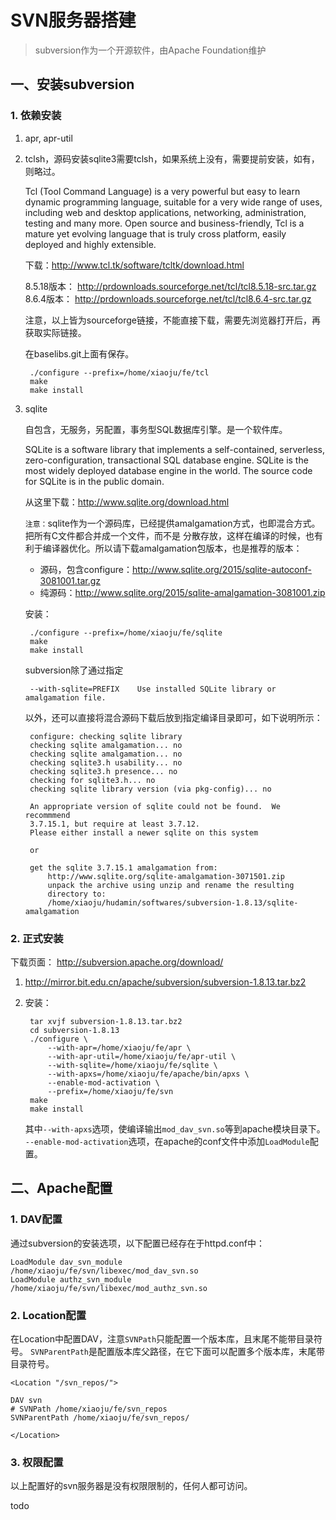 # SVN服务器搭建


> subversion作为一个开源软件，由Apache Foundation维护




## 一、安装subversion


### 1. 依赖安装

1. apr, apr-util

2. tclsh，源码安装sqlite3需要tclsh，如果系统上没有，需要提前安装，如有，则略过。

    Tcl (Tool Command Language) is a very powerful but easy to learn dynamic programming language, suitable for a very wide range of uses, including web and desktop applications, networking, administration, testing and many more. Open source and business-friendly, Tcl is a mature yet evolving language that is truly cross platform, easily deployed and highly extensible.

    下载：http://www.tcl.tk/software/tcltk/download.html

    8.5.18版本： http://prdownloads.sourceforge.net/tcl/tcl8.5.18-src.tar.gz
    8.6.4版本： http://prdownloads.sourceforge.net/tcl/tcl8.6.4-src.tar.gz

    注意，以上皆为sourceforge链接，不能直接下载，需要先浏览器打开后，再获取实际链接。

    在baselibs.git上面有保存。

        ./configure --prefix=/home/xiaoju/fe/tcl
        make
        make install


3. sqlite

    自包含，无服务，另配置，事务型SQL数据库引擎。是一个软件库。

    SQLite is a software library that implements a self-contained, serverless, zero-configuration, transactional SQL database engine. SQLite is the most widely deployed database engine in the world. The source code for SQLite is in the public domain.

    从这里下载：http://www.sqlite.org/download.html

    `注意：`sqlite作为一个源码库，已经提供amalgamation方式，也即混合方式。把所有C文件都合并成一个文件，而不是
    分散存放，这样在编译的时候，也有利于编译器优化。所以请下载amalgamation包版本，也是推荐的版本：

    * 源码，包含configure：http://www.sqlite.org/2015/sqlite-autoconf-3081001.tar.gz
    * 纯源码：http://www.sqlite.org/2015/sqlite-amalgamation-3081001.zip

    安装：

        ./configure --prefix=/home/xiaoju/fe/sqlite 
        make
        make install

    subversion除了通过指定

        --with-sqlite=PREFIX    Use installed SQLite library or amalgamation file.

    以外，还可以直接将混合源码下载后放到指定编译目录即可，如下说明所示：

        configure: checking sqlite library
        checking sqlite amalgamation... no
        checking sqlite amalgamation... no
        checking sqlite3.h usability... no
        checking sqlite3.h presence... no
        checking for sqlite3.h... no
        checking sqlite library version (via pkg-config)... no

        An appropriate version of sqlite could not be found.  We recommmend
        3.7.15.1, but require at least 3.7.12.
        Please either install a newer sqlite on this system

        or

        get the sqlite 3.7.15.1 amalgamation from:
            http://www.sqlite.org/sqlite-amalgamation-3071501.zip
            unpack the archive using unzip and rename the resulting
            directory to:
            /home/xiaoju/hudamin/softwares/subversion-1.8.13/sqlite-amalgamation






### 2. 正式安装

下载页面： http://subversion.apache.org/download/

1. http://mirror.bit.edu.cn/apache/subversion/subversion-1.8.13.tar.bz2
2. 安装：

        tar xvjf subversion-1.8.13.tar.bz2
        cd subversion-1.8.13
        ./configure \
            --with-apr=/home/xiaoju/fe/apr \
            --with-apr-util=/home/xiaoju/fe/apr-util \
            --with-sqlite=/home/xiaoju/fe/sqlite \
            --with-apxs=/home/xiaoju/fe/apache/bin/apxs \
            --enable-mod-activation \
            --prefix=/home/xiaoju/fe/svn
        make
        make install



    其中`--with-apxs`选项，使编译输出`mod_dav_svn.so`等到apache模块目录下。
    `--enable-mod-activation`选项，在apache的conf文件中添加`LoadModule`配置。


## 二、Apache配置


### 1. DAV配置

通过subversion的安装选项，以下配置已经存在于httpd.conf中：

    LoadModule dav_svn_module     /home/xiaoju/fe/svn/libexec/mod_dav_svn.so
    LoadModule authz_svn_module   /home/xiaoju/fe/svn/libexec/mod_authz_svn.so


### 2. Location配置

在Location中配置DAV，注意`SVNPath`只能配置一个版本库，且末尾不能带目录符号。
`SVNParentPath`是配置版本库父路径，在它下面可以配置多个版本库，末尾带目录符号。

    <Location "/svn_repos/">

    DAV svn
    # SVNPath /home/xiaoju/fe/svn_repos
    SVNParentPath /home/xiaoju/fe/svn_repos/

    </Location>


### 3. 权限配置

以上配置好的svn服务器是没有权限限制的，任何人都可访问。

todo

